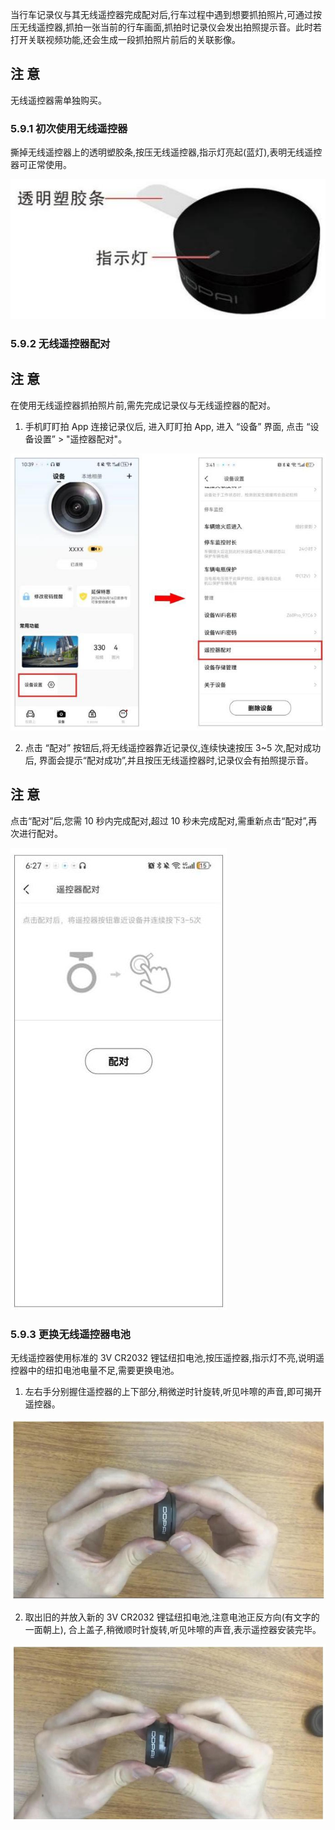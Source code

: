 当行车记录仪与其无线遥控器完成配对后,行车过程中遇到想要抓拍照片,可通过按压无线遥控器,抓拍一张当前的行车画面,抓拍时记录仪会发出拍照提示音。此时若打开关联视频功能,还会生成一段抓拍照片前后的关联影像。

## 注 意

无线遥控器需单独购买。

### 5.9.1 初次使用无线遥控器

撕掉无线遥控器上的透明塑胶条,按压无线遥控器,指示灯亮起(蓝灯),表明无线遥控器可正常使用。

![无线遥控器](../../images/z60_wireless_remote.jpg)

### 5.9.2 无线遥控器配对

## 注 意

在使用无线遥控器抓拍照片前,需先完成记录仪与无线遥控器的配对。

1. 手机盯盯拍 App 连接记录仪后, 进入盯盯拍 App, 进入 “设备” 界面, 点击 “设备设置” > "遥控器配对"。

![遥控器配对界面](../../images/z60_remote_pairing.jpg)

2. 点击 “配对” 按钮后,将无线遥控器靠近记录仪,连续快速按压 3~5 次,配对成功后, 界面会提示“配对成功”,并且按压无线遥控器时,记录仪会有拍照提示音。

## 注 意

点击“配对”后,您需 10 秒内完成配对,超过 10 秒未完成配对,需重新点击“配对”,再次进行配对。

![配对成功提示](../../images/z60_pairing_success.jpg)

### 5.9.3 更换无线遥控器电池

无线遥控器使用标准的 3V CR2032 锂锰纽扣电池,按压遥控器,指示灯不亮,说明遥控器中的纽扣电池电量不足,需要更换电池。

1. 左右手分别握住遥控器的上下部分,稍微逆时针旋转,听见咔嚓的声音,即可揭开遥控器。

![遥控器拆解](../../images/z60_remote_disassembly.jpg)

2. 取出旧的并放入新的 3V CR2032 锂锰纽扣电池,注意电池正反方向(有文字的一面朝上), 合上盖子,稍微顺时针旋转,听见咔嚓的声音,表示遥控器安装完毕。

![遥控器电池更换](../../images/z60_remote_battery_replacement.jpg)